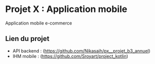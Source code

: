 # Projet X : Application mobile

Application mobile e-commerce

## Lien du projet

- API backend : (https://github.com/Nikasaih/px__projet_b3_annuel)
- IHM mobile : (https://github.com/Sroyart/project_kotlin)
